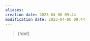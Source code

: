 ```yaml
---
aliases: 
creation date: 2023-04-06 09:44
modification date: 2023-04-06 09:44
---
```


>[!def]
>



